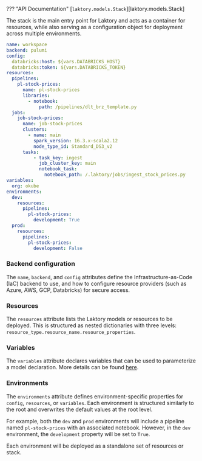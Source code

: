 ??? "API Documentation"
    [`laktory.models.Stack`][laktory.models.Stack]<br>

The stack is the main entry point for Laktory and acts as a container for 
resources, while also serving as a configuration object for deployment across 
multiple environments.


```yaml
name: workspace
backend: pulumi
config:
  databricks:host: ${vars.DATABRICKS_HOST}
  databricks:token: ${vars.DATABRICKS_TOKEN}
resources:
  pipelines:
    pl-stock-prices:
      name: pl-stock-prices
      libraries:
        - notebook:
            path: /pipelines/dlt_brz_template.py
  jobs:
    job-stock-prices:
      name: job-stock-prices
      clusters:
        - name: main
          spark_version: 16.3.x-scala2.12
          node_type_id: Standard_DS3_v2      
      tasks:
          - task_key: ingest
            job_cluster_key: main
            notebook_task:
              notebook_path: /.laktory/jobs/ingest_stock_prices.py
variables:
  org: okube
environments:
  dev:
    resources:
      pipelines:
        pl-stock-prices:
          development: True    
  prod:
    resources:
      pipelines:
        pl-stock-prices:
          development: False
```
### Backend configuration
The `name`, `backend`, and `config` attributes define the Infrastructure-as-Code (IaC) backend to use, and how to 
configure resource providers (such as Azure, AWS, GCP, Databricks) for secure access.

### Resources
The `resources` attribute lists the Laktory models or resources to be deployed. This is structured as nested
dictionaries with three levels: `resource_type.resource_name.resource_properties`.

### Variables
The `variables` attribute declares variables that can be used to parameterize a model declaration. More details can be found [here](variables.md).

### Environments
The `environments` attribute defines environment-specific properties for `config`, `resources`, or `variables`. Each
environment is structured similarly to the root and overwrites the default values at the root level.

For example, both the `dev` and `prod` environments will include a pipeline named `pl-stock-prices` with an associated 
notebook. However, in the `dev` environment, the `development` property will be set to `True`.

Each environment will be deployed as a standalone set of resources or stack.